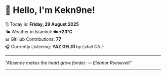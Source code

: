 # 👋 Hello, I'm Kekn9ne!

🗓️ Today is: **Friday, 29 August 2025**  
🌤️ Weather in Istanbul: **☁️   +23°C**  
📊 GitHub Contributions: **77**  
🎧 Currently Listening: **YAZ GELDİ** by *Lvbel C5* 🎶

---

_"Absence makes the heart grow fonder. — *Eleanor Roosevelt*"_

---
